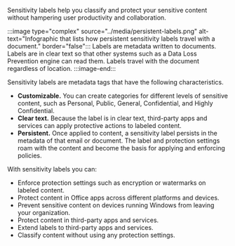 Sensitivity labels help you classify and protect your sensitive content without hampering user productivity and collaboration.

:::image type="complex" source="../media/persistent-labels.png" alt-text="Infographic that lists how persistent sensitivity labels travel with a document." border="false":::
	Labels are metadata written to documents. Labels are in clear text so that other systems such as a Data Loss Prevention engine can read them. Labels travel with the document regardless of location.
:::image-end:::

Sensitivity labels are metadata tags that have the following characteristics.

- **Customizable.** You can create categories for different levels of sensitive content, such as Personal, Public, General, Confidential, and Highly Confidential.
- **Clear text.** Because the label is in clear text, third-party apps and services can apply protective actions to labeled content.
- **Persistent.** Once applied to content, a sensitivity label persists in the metadata of that email or document. The label and protection settings roam with the content and become the basis for applying and enforcing policies.

With sensitivity labels you can:

- Enforce protection settings such as encryption or watermarks on labeled content.
- Protect content in Office apps across different platforms and devices.
- Prevent sensitive content on devices running Windows from leaving your organization.
- Protect content in third-party apps and services.
- Extend labels to third-party apps and services.
- Classify content without using any protection settings.
